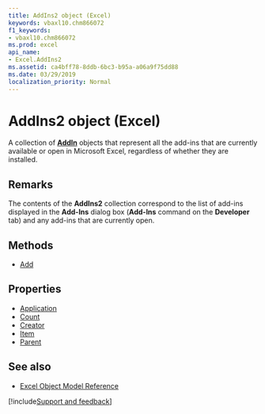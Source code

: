 ```yaml
---
title: AddIns2 object (Excel)
keywords: vbaxl10.chm866072
f1_keywords:
- vbaxl10.chm866072
ms.prod: excel
api_name:
- Excel.AddIns2
ms.assetid: ca4bff78-8ddb-6bc3-b95a-a06a9f75dd88
ms.date: 03/29/2019
localization_priority: Normal
---
```



# AddIns2 object (Excel)

A collection of **[AddIn](Excel.AddIn.md)** objects that represent all the add-ins that are currently available or open in Microsoft Excel, regardless of whether they are installed.


## Remarks

The contents of the **AddIns2** collection correspond to the list of add-ins displayed in the **Add-Ins** dialog box (**Add-Ins** command on the **Developer** tab) and any add-ins that are currently open.


## Methods

- [Add](Excel.AddIns2.Add.md)

## Properties

- [Application](Excel.AddIns2.Application.md)
- [Count](Excel.AddIns2.Count.md)
- [Creator](Excel.AddIns2.Creator.md)
- [Item](Excel.AddIns2.Item.md)
- [Parent](Excel.AddIns2.Parent.md)


## See also

- [Excel Object Model Reference](overview/Excel/object-model.md)

[!include[Support and feedback](~/includes/feedback-boilerplate.md)]
